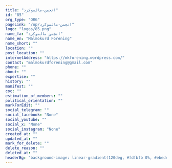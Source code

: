 ```yaml
---
title: "انجمن-مالموکرد"
id: "85"
org_type: "ORG"
pageLink: "/op/انجمن-مالموکرد"
logo: "logos/85.png"
name_fa: "انجمن مالموکرد"
name_en: "Malmokurd Forening"
name_short: ""
location: ""
post_location: ""
internetAddress: "https://mkforening.wordpress.com/"
contact: "malmokurdforening@gmail.com"
phone: ""
about: ""
expertise: ""
history: ""
manifest: ""
coc: ""
estimation_of_members: ""
political_orientation: ""
markForEdit: ""
social_telegram: ""
social_facebook: "None"
social_youtube: ""
social_x: "None"
social_instagram: "None"
created_at: ""
updated_at: ""
mark_for_delete: ""
delete_reason: ""
deleted_at: ""
headerBg: "background-image: linear-gradient(120deg, #fdfbfb 0%, #ebedee 100%);"
---
```

